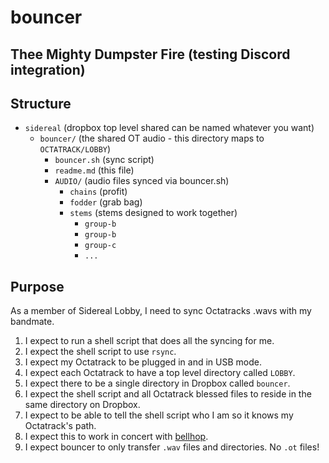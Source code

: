 # bouncer

## Thee Mighty Dumpster Fire (testing Discord integration)

## Structure

 - `sidereal` (dropbox top level shared can be named whatever you want)
   - `bouncer/` (the shared OT audio - this directory maps to `OCTATRACK/LOBBY`)
     - `bouncer.sh` (sync script)
     - `readme.md` (this file)
     - `AUDIO/` (audio files synced via bouncer.sh)
       - `chains` (profit)
       - `fodder` (grab bag)
       - `stems` (stems designed to work together)
         - `group-b`
         - `group-b`
         - `group-c`
         - `...`

## Purpose

As a member of Sidereal Lobby, I need to sync Octatracks .wavs with my bandmate.

 1. I expect to run a shell script that does all the syncing for me.
 2. I expect the shell script to use `rsync`.
 3. I expect my Octatrack to be plugged in and in USB mode.
 4. I expect each Octatrack to have a top level directory called `LOBBY`.
 5. I expect there to be a single directory in Dropbox called `bouncer`.
 6. I expect the shell script and all Octatrack blessed files to reside in the same directory on Dropbox.
 7. I expect to be able to tell the shell script who I am so it knows my Octatrack's path.
 8. I expect this to work in concert with [bellhop](https://github.com/northern-information/bellhop).
 9. I expect bouncer to only transfer `.wav` files and directories. No `.ot` files!
